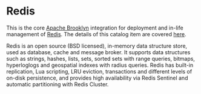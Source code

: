 # Redis

This is the core [Apache Brooklyn](http://brooklyn.apache.org/) integration for deployment and in-life management of [Redis](http://redis.io/). The details of this catalog item are covered [here](http://brooklyn.apache.org/learnmore/catalog/catalog-item.html#!entities/org.apache.brooklyn.entity.nosql.redis.RedisStore).

Redis is an open source (BSD licensed), in-memory data structure store, used as database, cache and message broker. It supports data structures such as strings, hashes, lists, sets, sorted sets with range queries, bitmaps, hyperloglogs and geospatial indexes with radius queries. Redis has built-in replication, Lua scripting, LRU eviction,
 transactions and different levels of on-disk persistence, and provides high availability via Redis Sentinel and automatic partitioning with Redis Cluster.